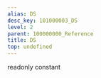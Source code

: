 ```yaml
---
alias: DS
desc_key: 101000003_DS
level: 2
parent: 100000000_Reference
title: DS
top: undefined
---
```


<span class="tag"> readonly </span><span class="tag"> constant </span>

